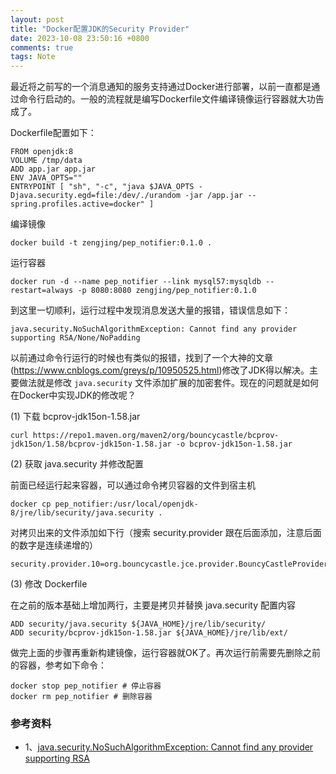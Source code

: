 ```yaml
---
layout: post
title: "Docker配置JDK的Security Provider"
date: 2023-10-08 23:50:16 +0800
comments: true
tags: Note
---
```


最近将之前写的一个消息通知的服务支持通过Docker进行部署，以前一直都是通过命令行启动的。一般的流程就是编写Dockerfile文件编译镜像运行容器就大功告成了。

Dockerfile配置如下：

```
FROM openjdk:8
VOLUME /tmp/data
ADD app.jar app.jar
ENV JAVA_OPTS=""
ENTRYPOINT [ "sh", "-c", "java $JAVA_OPTS -Djava.security.egd=file:/dev/./urandom -jar /app.jar --spring.profiles.active=docker" ]
```

编译镜像

```
docker build -t zengjing/pep_notifier:0.1.0 .
```

运行容器

```
docker run -d --name pep_notifier --link mysql57:mysqldb --restart=always -p 8080:8080 zengjing/pep_notifier:0.1.0
```

到这里一切顺利，运行过程中发现消息发送大量的报错，错误信息如下：

```
java.security.NoSuchAlgorithmException: Cannot find any provider supporting RSA/None/NoPadding
```

以前通过命令行运行的时候也有类似的报错，找到了一个大神的文章(https://www.cnblogs.com/greys/p/10950525.html)修改了JDK得以解决。主要做法就是修改 `java.security` 文件添加扩展的加密套件。现在的问题就是如何在Docker中实现JDK的修改呢？

(1) 下载 bcprov-jdk15on-1.58.jar

```
curl https://repo1.maven.org/maven2/org/bouncycastle/bcprov-jdk15on/1.58/bcprov-jdk15on-1.58.jar -o bcprov-jdk15on-1.58.jar
```

(2) 获取 java.security 并修改配置

前面已经运行起来容器，可以通过命令拷贝容器的文件到宿主机

```
docker cp pep_notifier:/usr/local/openjdk-8/jre/lib/security/java.security .
```

对拷贝出来的文件添加如下行（搜索 security.provider 跟在后面添加，注意后面的数字是连续递增的）

```
security.provider.10=org.bouncycastle.jce.provider.BouncyCastleProvider
```

(3) 修改 Dockerfile

在之前的版本基础上增加两行，主要是拷贝并替换 java.security 配置内容

```
ADD security/java.security ${JAVA_HOME}/jre/lib/security/
ADD security/bcprov-jdk15on-1.58.jar ${JAVA_HOME}/jre/lib/ext/
```

做完上面的步骤再重新构建镜像，运行容器就OK了。再次运行前需要先删除之前的容器，参考如下命令：

```
docker stop pep_notifier # 停止容器
docker rm pep_notifier # 删除容器
```

### 参考资料

- 1、[java.security.NoSuchAlgorithmException: Cannot find any provider supporting RSA](https://www.cnblogs.com/greys/p/10950525.html)